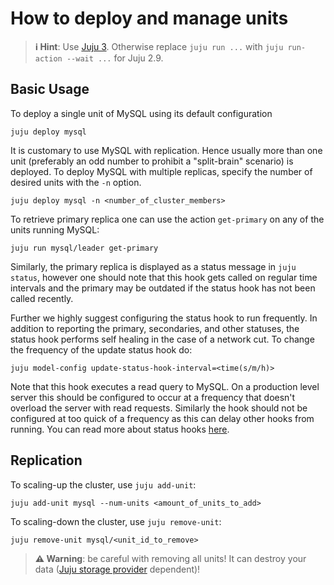 # How to deploy and manage units
> **:information_source: Hint**: Use [Juju 3](/t/5064). Otherwise replace `juju run ...` with `juju run-action --wait ...` for Juju 2.9.

## Basic Usage

To deploy a single unit of MySQL using its default configuration
```shell
juju deploy mysql
```

It is customary to use MySQL with replication. Hence usually more than one unit (preferably an odd number to prohibit a "split-brain" scenario) is deployed. To deploy MySQL with multiple replicas, specify the number of desired units with the `-n` option.
```shell
juju deploy mysql -n <number_of_cluster_members>
```

To retrieve primary replica one can use the action `get-primary` on any of the units running MySQL:
```shell
juju run mysql/leader get-primary
```

Similarly, the primary replica is displayed as a status message in `juju status`, however one should note that this hook gets called on regular time intervals and the primary may be outdated if the status hook has not been called recently.

Further we highly suggest configuring the status hook to run frequently. In addition to reporting the primary, secondaries, and other statuses, the status hook performs self healing in the case of a network cut. To change the frequency of the update status hook do:
```shell
juju model-config update-status-hook-interval=<time(s/m/h)>
```
Note that this hook executes a read query to MySQL. On a production level server this should be configured to occur at a frequency that doesn't overload the server with read requests. Similarly the hook should not be configured at too quick of a frequency as this can delay other hooks from running. You can read more about status hooks [here](https://juju.is/docs/sdk/update-status-event).

## Replication

To scaling-up the cluster, use `juju add-unit`:
```shell
juju add-unit mysql --num-units <amount_of_units_to_add>
```

To scaling-down the cluster, use `juju remove-unit`:
```shell
juju remove-unit mysql/<unit_id_to_remove>
```

> **:warning: Warning**: be careful with removing all units! It can destroy your data ([Juju storage provider](https://juju.is/docs/juju/storage-provider) dependent)!